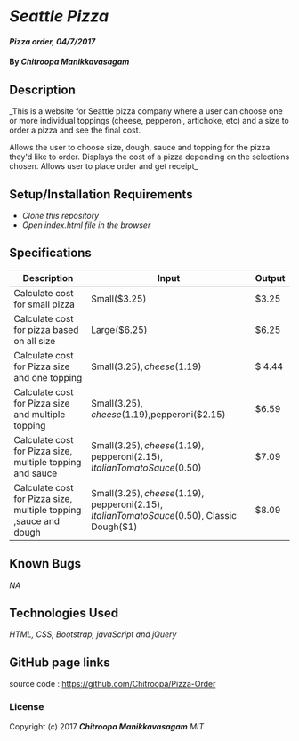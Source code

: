 # _Seattle Pizza_

#### _Pizza order, 04/7/2017_

#### By _**Chitroopa Manikkavasagam**_

## Description

_This is a website for Seattle pizza company where a user can choose one or more individual toppings (cheese, pepperoni, artichoke, etc) and a size to order a pizza and see the final cost.

Allows the user to choose size, dough, sauce and topping for the pizza they'd like to order.
Displays the cost of a pizza depending on the selections chosen.
Allows user to place order and get receipt_

## Setup/Installation Requirements

* _Clone this repository_
* _Open index.html file in the browser_

## Specifications
| Description | Input | Output |
|-------------|-------|--------|
| Calculate cost for small pizza | Small($3.25) | $3.25 |
| Calculate cost for pizza based on all size | Large($6.25) | $6.25 |
| Calculate cost for Pizza size and one topping | Small($3.25), cheese($1.19) | $ 4.44|
| Calculate cost for Pizza size and multiple topping | Small($3.25), cheese($1.19),pepperoni($2.15) | $6.59|
| Calculate cost for Pizza size, multiple topping and sauce  | Small($3.25), cheese($1.19), pepperoni($2.15), Italian Tomato Sauce($0.50) | $7.09|
| Calculate cost for Pizza size, multiple topping ,sauce and dough | Small($3.25), cheese($1.19), pepperoni($2.15), Italian Tomato Sauce($0.50), Classic Dough($1) | $8.09|

## Known Bugs

_NA_

## Technologies Used

_HTML, CSS, Bootstrap, javaScript and jQuery_

## GitHub page links

source code : https://github.com/Chitroopa/Pizza-Order

### License

Copyright (c) 2017 **_Chitroopa Manikkavasagam_**
*MIT*
